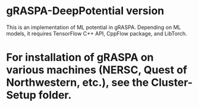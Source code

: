 # gRASPA-DeepPotential version 
This is an implementation of ML potential in gRASPA. Depending on ML models, it requires TensorFlow C++ API, CppFlow package, and LibTorch.

# For installation of gRASPA on various machines (NERSC, Quest of Northwestern, etc.), see the Cluster-Setup folder.
